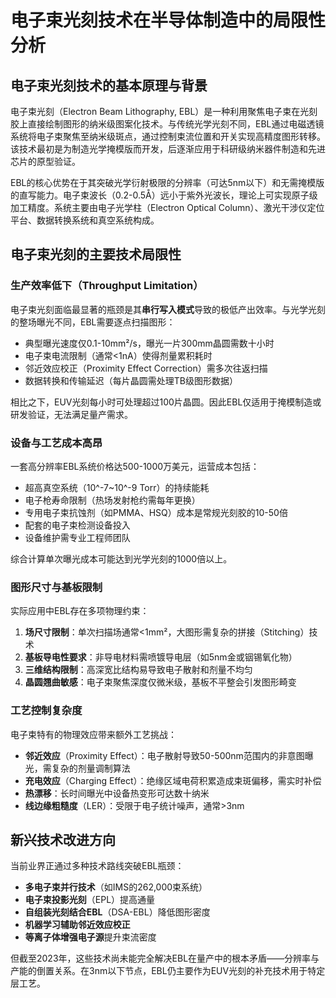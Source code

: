 # 电子束光刻技术在半导体制造中的局限性分析

## 电子束光刻技术的基本原理与背景

电子束光刻（Electron Beam Lithography, EBL）是一种利用聚焦电子束在光刻胶上直接绘制图形的纳米级图案化技术。与传统光学光刻不同，EBL通过电磁透镜系统将电子束聚焦至纳米级斑点，通过控制束流位置和开关实现高精度图形转移。该技术最初是为制造光学掩模版而开发，后逐渐应用于科研级纳米器件制造和先进芯片的原型验证。

EBL的核心优势在于其突破光学衍射极限的分辨率（可达5nm以下）和无需掩模版的直写能力。电子束波长（0.2-0.5Å）远小于紫外光波长，理论上可实现原子级加工精度。系统主要由电子光学柱（Electron Optical Column）、激光干涉仪定位平台、数据转换系统和真空系统构成。

## 电子束光刻的主要技术局限性

### 生产效率低下（Throughput Limitation）

电子束光刻面临最显著的瓶颈是其**串行写入模式**导致的极低产出效率。与光学光刻的整场曝光不同，EBL需要逐点扫描图形：
- 典型曝光速度仅0.1-10mm²/s，曝光一片300mm晶圆需数十小时
- 电子束电流限制（通常<1nA）使得剂量累积耗时
- 邻近效应校正（Proximity Effect Correction）需多次往返扫描
- 数据转换和传输延迟（每片晶圆需处理TB级图形数据）

相比之下，EUV光刻每小时可处理超过100片晶圆。因此EBL仅适用于掩模制造或研发验证，无法满足量产需求。

### 设备与工艺成本高昂

一套高分辨率EBL系统价格达500-1000万美元，运营成本包括：
- 超高真空系统（10^-7~10^-9 Torr）的持续能耗
- 电子枪寿命限制（热场发射枪约需每年更换）
- 专用电子束抗蚀剂（如PMMA、HSQ）成本是常规光刻胶的10-50倍
- 配套的电子束检测设备投入
- 设备维护需专业工程师团队

综合计算单次曝光成本可能达到光学光刻的1000倍以上。

### 图形尺寸与基板限制

实际应用中EBL存在多项物理约束：
1. **场尺寸限制**：单次扫描场通常<1mm²，大图形需复杂的拼接（Stitching）技术
2. **基板导电性要求**：非导电材料需喷镀导电层（如5nm金或铟锡氧化物）
3. **三维结构限制**：高深宽比结构易导致电子散射和剂量不均匀
4. **晶圆翘曲敏感**：电子束聚焦深度仅微米级，基板不平整会引发图形畸变

### 工艺控制复杂度

电子束特有的物理效应带来额外工艺挑战：
- **邻近效应**（Proximity Effect）：电子散射导致50-500nm范围内的非意图曝光，需复杂的剂量调制算法
- **充电效应**（Charging Effect）：绝缘区域电荷积累造成束斑偏移，需实时补偿
- **热漂移**：长时间曝光中设备热变形可达数十纳米
- **线边缘粗糙度**（LER）：受限于电子统计噪声，通常>3nm

## 新兴技术改进方向

当前业界正通过多种技术路线突破EBL瓶颈：
- **多电子束并行技术**（如IMS的262,000束系统）
- **电子束投影光刻**（EPL）提高通量
- **自组装光刻结合EBL**（DSA-EBL）降低图形密度
- **机器学习辅助邻近效应校正**
- **等离子体增强电子源**提升束流密度

但截至2023年，这些技术尚未能完全解决EBL在量产中的根本矛盾——分辨率与产能的倒置关系。在3nm以下节点，EBL仍主要作为EUV光刻的补充技术用于特定层工艺。